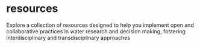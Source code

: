 # resources
Explore a collection of resources designed to help you implement open and collaborative practices in water research and decision making, fostering interdisciplinary and transdisciplinary approaches
